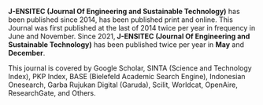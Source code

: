 <div class="info-migrasi" style="display: none;">
<p><strong><img src="https://findicons.com/files/icons/577/refresh_cl/48/info.png" /></strong>This <strong>J-ENSITEC (Journal Of Engineering and Sustainable Technology) </strong>now using OJS 3.0 Version with new interface has migrated from the former website at <a href="https://jurnal.unma.ac.id/index.php/JE">https://jurnal.unma.ac.id/index.php/JE</a> that using OJS 2.0.</p>
</div>
<div class="info-jurnal">
<p><strong>J-ENSITEC (Journal Of Engineering and Sustainable Technology)</strong> has been published since 2014, has been published print and online. This Journal was first published at the last of 2014 twice per year in frequency in June and November. Since 2021,<strong> J-ENSITEC (Journal Of Engineering and Sustainable Technology)</strong> has been published twice per year in <strong>May</strong> and <strong>December</strong>.</p>
<p>This journal is covered by Google Scholar, SINTA (Science and Technology Index), PKP Index, BASE (Bielefeld Academic Search Engine), Indonesian Onesearch, Garba Rujukan Digital (Garuda), Scilit, Worldcat, OpenAire, ResearchGate, and Others.</p>
</div>
